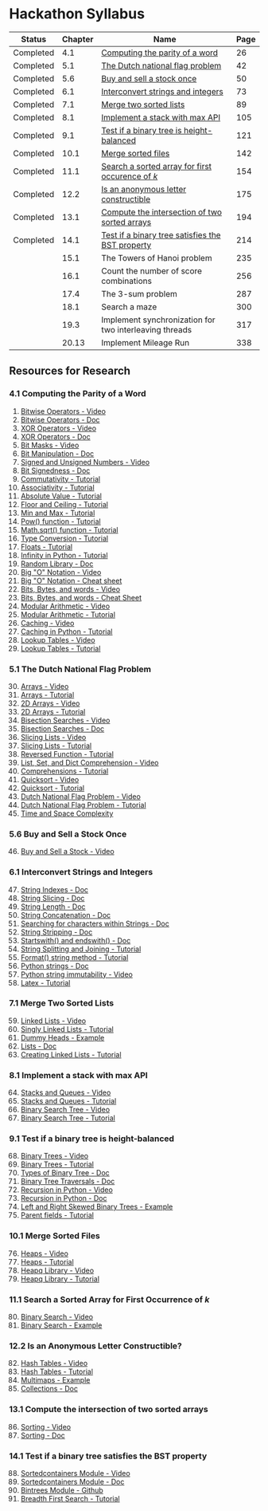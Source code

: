 # Hackathon Syllabus

| Status    | Chapter | Name                                                                                                           | Page |
|-----------|---------|----------------------------------------------------------------------------------------------------------------|------|
| Completed | 4.1     | [Computing the parity of a word](4.1_Computing_the_parity_of_a_word.ipynb)                                     | 26   |
| Completed | 5.1     | [The Dutch national flag problem](4.1_The_Dutch_national_flag_problem.ipynb)                                   | 42   |
| Completed | 5.6     | [Buy and sell a stock once](5.6_Buy_and_sell_a_stock_once.ipynb)                                               | 50   |
| Completed | 6.1     | [Interconvert strings and integers](6.1_Interconvert_strings_and_integers.ipynb)                               | 73   |
| Completed | 7.1     | [Merge two sorted lists](7.1_Merge_two_sorted_lists.ipynb)                                                     | 89   |
| Completed | 8.1     | [Implement a stack with max API](8.1_Implement_a_stack_with_max_API)                                           | 105  |
| Completed | 9.1     | [Test if a binary tree is height-balanced](9.1_Test_if_a_binary_tree_is_height-balanced)                       | 121  |
| Completed | 10.1    | [Merge sorted files](10.1_Merge_sorted_files.ipynb)                                                            | 142  |
| Completed | 11.1    | [Search a sorted array for first occurence of *k*](11.1_Search_a_sorted_array_for_first_occurence_of_k.ipynb)  | 154  |
| Completed | 12.2    | [Is an anonymous letter constructible](12.2_Is_an_anonymous_letter_constructible.ipynb)                        | 175  |
| Completed | 13.1    | [Compute the intersection of two sorted arrays](13.1_Compute_the_intersection_of_two_sorted_arrays.ipynb)      | 194  |
| Completed | 14.1    | [Test if a binary tree satisfies the BST property](14.1_Test_if_a_binary_tree_satisfies_the_BST_property.ipynb)| 214  |
|           | 15.1    | The Towers of Hanoi problem                                                                                    | 235  |
|           | 16.1    | Count the number of score combinations                                                                         | 256  |
|           | 17.4    | The 3-sum problem                                                                                              | 287  |
|           | 18.1    | Search a maze                                                                                                  | 300  |
|           | 19.3    | Implement synchronization for two interleaving threads                                                         | 317  |
|           | 20.13   | Implement Mileage Run                                                                                          | 338  |

## Resources for Research

### 4.1 Computing the Parity of a Word
1. [Bitwise Operators - Video](https://www.youtube.com/watch?v=PyfKCvHALj8)
2. [Bitwise Operators - Doc](https://python-reference.readthedocs.io/en/latest/docs/operators/#bitwise-operators)
3. [XOR Operators - Video](https://www.youtube.com/watch?v=ip6mBD18xU4)
4. [XOR Operators - Doc](https://python-reference.readthedocs.io/en/latest/docs/operators/bitwise_XOR.html)
5. [Bit Masks - Video](https://www.youtube.com/watch?v=lUzQtTLCglk)
6. [Bit Manipulation - Doc](https://wiki.python.org/moin/BitManipulation)
7. [Signed and Unsigned Numbers - Video](https://www.youtube.com/watch?v=miwMEUfkqfY)
8. [Bit Signedness - Doc](https://www.ragestorm.net/blogs/?p=38)
9. [Commutativity - Tutorial](https://grokbase.com/t/python/python-list/119kdpd41s/operator-commutativity)
10. [Associativity - Tutorial](https://www.programiz.com/python-programming/precedence-associativity)
11. [Absolute Value - Tutorial](https://www.w3schools.com/python/ref_func_abs.asp)
12. [Floor and Ceiling - Tutorial](https://www.geeksforgeeks.org/floor-ceil-function-python/)
13. [Min and Max - Tutorial](https://www.geeksforgeeks.org/max-min-python/)
14. [Pow() function - Tutorial](https://www.geeksforgeeks.org/pow-in-python/)
15. [Math.sqrt() function - Tutorial](https://www.geeksforgeeks.org/python-math-function-sqrt/)
16. [Type Conversion - Tutorial](https://www.geeksforgeeks.org/type-conversion-python/)
17. [Floats - Tutorial](https://www.programiz.com/python-programming/methods/built-in/float)
18. [Infinity in Python - Tutorial](https://blog.usejournal.com/how-to-work-with-infinity-in-python-337fb3987f06)
19. [Random Library - Doc](https://docs.python.org/2/library/random.html)
20. [Big "O" Notation - Video](https://www.youtube.com/watch?v=v4cd1O4zkGw)
21. [Big "O" Notation - Cheat sheet](https://www.bigocheatsheet.com/)
22. [Bits, Bytes, and words - Video](https://www.youtube.com/watch?v=Weyv-V8xz0c)
23. [Bits, Bytes, and words - Cheat Sheet](https://www.cs.scranton.edu/~ep/EP/data_bits.html)
24. [Modular Arithmetic - Video](https://www.youtube.com/watch?v=Eg6CTCu8iio)
25. [Modular Arithmetic - Tutorial](https://www.khanacademy.org/computing/computer-science/cryptography/modarithmetic/a/what-is-modular-arithmetic)
26. [Caching - Video](https://www.youtube.com/watch?v=_CD-9GDPSVE)
27. [Caching in Python - Tutorial](https://www.thepythoncorner.com/2018/04/how-to-make-your-code-faster-by-using-a-cache-in-python/?source=post_page-----fb169fbcbb0b----------------------)
28. [Lookup Tables - Video](https://www.youtube.com/watch?v=nyYJLLPxOAM)
29. [Lookup Tables - Tutorial](https://towardsdatascience.com/python-tutorial-a-name-lookup-table-for-fuzzy-name-data-sets-2580e4eca6e7)

### 5.1 The Dutch National Flag Problem

30. [Arrays - Video](https://www.youtube.com/watch?v=6a39OjkCN5I)
31. [Arrays - Tutorial](https://www.w3schools.com/python/python_arrays.asp)
32. [2D Arrays - Video](https://www.youtube.com/watch?v=B5GhlXhDfoE)
33. [2D Arrays - Tutorial](https://snakify.org/en/lessons/two_dimensional_lists_arrays/)
34. [Bisection Searches - Video](https://www.youtube.com/watch?v=mqaf7vj1AdA)
35. [Bisection Searches - Doc](https://docs.python.org/2/library/bisect.html)
36. [Slicing Lists - Video](https://www.youtube.com/watch?v=ajrtAuDg3yw)
37. [Slicing Lists - Tutorial](https://www.pythoncentral.io/how-to-slice-listsarrays-and-tuples-in-python/)
38. [Reversed Function - Tutorial](https://www.geeksforgeeks.org/python-reversed-function/)
39. [List, Set, and Dict Comprehension - Video](https://www.youtube.com/watch?v=3dt4OGnU5sM)
40. [Comprehensions - Tutorial](https://python-3-patterns-idioms-test.readthedocs.io/en/latest/Comprehensions.html)
41. [Quicksort - Video](https://www.youtube.com/watch?v=CB_NCoxzQnk)
42. [Quicksort - Tutorial](https://www.geeksforgeeks.org/python-program-for-quicksort/)
43. [Dutch National Flag Problem - Video](https://www.youtube.com/watch?v=ER4ivZosqCg)
44. [Dutch National Flag Problem - Tutorial](https://www.geeksforgeeks.org/sort-an-array-of-0s-1s-and-2s/)
45. [Time and Space Complexity](https://www.datacamp.com/community/tutorials/analyzing-complexity-code-python)

### 5.6 Buy and Sell a Stock Once

46. [Buy and Sell a Stock - Video](https://www.youtube.com/watch?v=7AMjRbJhsKM)

### 6.1 Interconvert Strings and Integers

47. [String Indexes - Doc](https://www.programiz.com/python-programming/methods/string/index)
48. [String Slicing - Doc](https://www.pythoncentral.io/cutting-and-slicing-strings-in-python/)
49. [String Length - Doc](https://www.geeksforgeeks.org/python-string-length-len/)
50. [String Concatenation - Doc](https://www.pythonforbeginners.com/concatenation/string-concatenation-and-formatting-in-python)
51. [Searching for characters within Strings - Doc](https://www.afternerd.com/blog/python-string-contains/)
52. [String Stripping - Doc](https://www.programiz.com/python-programming/methods/string/strip)
53. [Startswith() and endswith() - Doc](https://www.geeksforgeeks.org/python-startswith-endswidth-function/)
54. [String Splitting and Joining - Tutorial](https://www.geeksforgeeks.org/python-program-split-join-string/)
55. [Format() string method - Tutorial](https://www.geeksforgeeks.org/python-format-function/)
56. [Python strings - Doc](https://www.w3schools.com/python/python_strings.asp)
57. [Python string immutability - Video](https://www.youtube.com/watch?v=to9DPVsdByE)
58. [Latex - Tutorial](https://www.latex-tutorial.com/tutorials/amsmath/)

### 7.1 Merge Two Sorted Lists

59. [Linked Lists - Video](https://www.youtube.com/watch?v=JlMyYuY1aXU)
60. [Singly Linked Lists - Tutorial](https://www.codefellows.org/blog/implementing-a-singly-linked-list-in-python/)
61. [Dummy Heads - Example](https://leetcode.com/problems/remove-duplicates-from-sorted-list-ii/discuss/28336/Python-in-place-solution-with-dummy-head-node.)
62. [Lists - Doc](https://docs.python.org/3/tutorial/datastructures.html)
63. [Creating Linked Lists - Tutorial](https://medium.com/@kojinoshiba/data-structures-in-python-series-1-linked-lists-d9f848537b4d)

### 8.1 Implement a stack with max API

64. [Stacks and Queues - Video](https://www.youtube.com/watch?v=wjI1WNcIntg)
65. [Stacks and Queues - Tutorial](https://www.geeksforgeeks.org/using-list-stack-queues-python/)
66. [Binary Search Tree - Video](https://www.youtube.com/watch?v=f5dU3xoE6ms)
67. [Binary Search Tree - Tutorial](https://medium.com/@stephenagrice/how-to-implement-a-binary-search-tree-in-python-e1cdba29c533)

### 9.1 Test if a binary tree is height-balanced

68. [Binary Trees - Video](https://www.youtube.com/watch?v=6oL-0TdVy28)
69. [Binary Trees - Tutorial](https://www.geeksforgeeks.org/binary-tree-data-structure/)
70. [Types of Binary Tree - Doc](https://www.geeksforgeeks.org/binary-tree-set-3-types-of-binary-tree/)
71. [Binary Tree Traversals - Doc](https://www.geeksforgeeks.org/tree-traversals-inorder-preorder-and-postorder/)
72. [Recursion in Python - Video](https://www.youtube.com/watch?v=Qk0zUZW-U_M)
73. [Recursion in Python - Doc](https://realpython.com/python-thinking-recursively/)
74. [Left and Right Skewed Binary Trees - Example](geeksforgeeks.org/check-whether-a-given-binary-tree-is-skewed-binary-tree-or-not/)
75. [Parent fields - Tutorial](https://www.geeksforgeeks.org/construct-a-binary-tree-from-parent-array-representation/)

### 10.1 Merge Sorted Files

76. [Heaps - Video](https://www.youtube.com/watch?v=t0Cq6tVNRBA)
77. [Heaps - Tutorial](https://towardsdatascience.com/data-structure-heap-23d4c78a6962)
78. [Heapq Library - Video](https://www.youtube.com/watch?v=nXp7lg2SVQo)
79. [Heapq Library - Tutorial](https://www.geeksforgeeks.org/heap-queue-or-heapq-in-python/)

### 11.1 Search a Sorted Array for First Occurrence of *k*

80. [Binary Search - Video](https://www.youtube.com/watch?v=DE-ye0t0oxE)
81. [Binary Search - Example](https://www.geeksforgeeks.org/python-program-for-binary-search/)

### 12.2 Is an Anonymous Letter Constructible? 

82. [Hash Tables - Video](https://www.youtube.com/watch?v=zHi5v78W1f0)
83. [Hash Tables - Tutorial](https://dbader.org/blog/python-dictionaries-maps-and-hashtables)
84. [Multimaps - Example](http://code.activestate.com/recipes/576835-multimap-associating-multiple-values-to-a-key/)
85. [Collections - Doc](https://docs.python.org/2/library/collections.html)

### 13.1 Compute the intersection of two sorted arrays

86. [Sorting - Video](https://www.youtube.com/watch?v=QtwhlHP_tqc)
87. [Sorting - Doc](https://docs.python.org/3.3/howto/sorting.html)

### 14.1 Test if a binary tree satisfies the BST property

88. [Sortedcontainers Module - Video](https://www.youtube.com/watch?v=7z2Ki44Vs4E)
89. [Sortedcontainers Module - Doc](http://www.grantjenks.com/docs/sortedcontainers/)
90. [Bintrees Module - Github](https://github.com/mozman/bintrees)
91. [Breadth First Search - Tutorial](https://www.geeksforgeeks.org/breadth-first-search-or-bfs-for-a-graph/)

